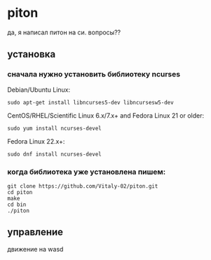 # piton
да, я написал питон на си. вопросы??

## установка
### сначала нужно установить библиотеку ncurses
Debian/Ubuntu Linux:
```
sudo apt-get install libncurses5-dev libncursesw5-dev
```
CentOS/RHEL/Scientific Linux 6.x/7.x+ and Fedora Linux 21 or older:
```
sudo yum install ncurses-devel
```
Fedora Linux 22.x+:
```
sudo dnf install ncurses-devel
```
### когда библиотека уже установлена пишем:
```
git clone https://github.com/Vitaly-02/piton.git
cd piton
make
cd bin
./piton
```
## управление
движение на wasd
